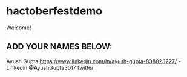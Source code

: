 # hactoberfestdemo
Welcome! 
## ADD YOUR NAMES BELOW:
Ayush Gupta https://www.linkedin.com/in/ayush-gupta-838823227/ - Linkedin @AyushGupta3017 twitter
